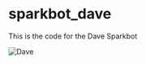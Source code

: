 # sparkbot_dave

This is the code for the Dave Sparkbot

![Dave](http://imapex.io/images/imapex_logo_notext_sm.png)